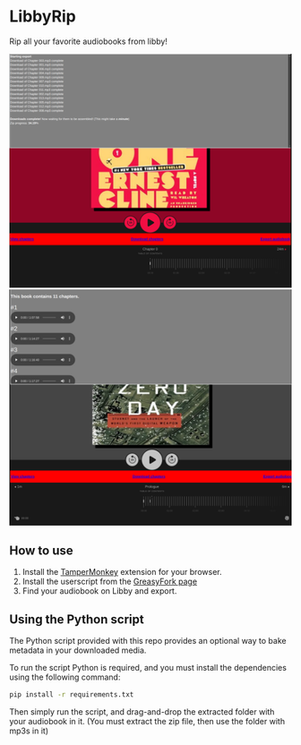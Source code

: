# LibbyRip

Rip all your favorite audiobooks from libby!

![Exporting audiobook](imgs/export.png)
![Showing chapters](imgs/chapters.png)

## How to use

1. Install the [TamperMonkey](https://www.tampermonkey.net/) extension for your browser.
2. Install the userscript from the [GreasyFork page](https://greasyfork.org/en/scripts/498782-libregrab)
3. Find your audiobook on Libby and export.


## Using the Python script

The Python script provided with this repo provides an optional way to bake metadata in your downloaded media.

To run the script Python is required, and you must install the dependencies using the following command:
```bash
pip install -r requirements.txt
```
Then simply run the script, and drag-and-drop the extracted folder with your audiobook in it. (You must extract the zip file, then use the folder with mp3s in it)
